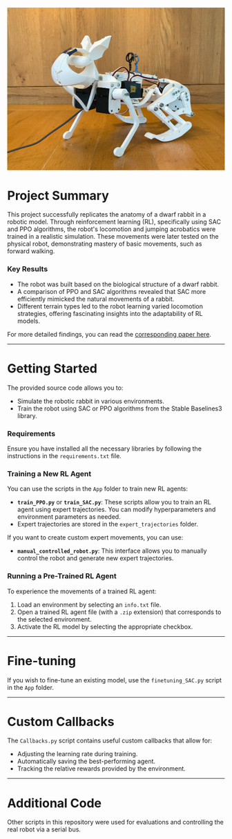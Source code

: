 ![Rabbit Project Logo](TitleImage.jpg)
# Project Summary

This project successfully replicates the anatomy of a dwarf rabbit in a robotic model. Through reinforcement learning (RL), specifically using SAC and PPO algorithms, the robot's locomotion and jumping acrobatics were trained in a realistic simulation. These movements were later tested on the physical robot, demonstrating mastery of basic movements, such as forward walking.

### Key Results
- The robot was built based on the biological structure of a dwarf rabbit.
- A comparison of PPO and SAC algorithms revealed that SAC more efficiently mimicked the natural movements of a rabbit.
- Different terrain types led to the robot learning varied locomotion strategies, offering fascinating insights into the adaptability of RL models.

For more detailed findings, you can read the [corresponding paper here](MA_2024_TechKaninchenNachbildung.pdf).

---

# Getting Started

The provided source code allows you to:
- Simulate the robotic rabbit in various environments.
- Train the robot using SAC or PPO algorithms from the Stable Baselines3 library.
  
### Requirements
Ensure you have installed all the necessary libraries by following the instructions in the `requirements.txt` file.

### Training a New RL Agent
You can use the scripts in the `App` folder to train new RL agents:
- **`train_PPO.py`** or **`train_SAC.py`**: These scripts allow you to train an RL agent using expert trajectories. You can modify hyperparameters and environment parameters as needed. 
- Expert trajectories are stored in the `expert_trajectories` folder.

If you want to create custom expert movements, you can use:
- **`manual_controlled_robot.py`**: This interface allows you to manually control the robot and generate new expert trajectories.

### Running a Pre-Trained RL Agent
To experience the movements of a trained RL agent:
1. Load an environment by selecting an `info.txt` file.
2. Open a trained RL agent file (with a `.zip` extension) that corresponds to the selected environment.
3. Activate the RL model by selecting the appropriate checkbox.

---

# Fine-tuning

If you wish to fine-tune an existing model, use the `finetuning_SAC.py` script in the `App` folder.

---

# Custom Callbacks

The `Callbacks.py` script contains useful custom callbacks that allow for:
- Adjusting the learning rate during training.
- Automatically saving the best-performing agent.
- Tracking the relative rewards provided by the environment.

---

# Additional Code

Other scripts in this repository were used for evaluations and controlling the real robot via a serial bus.

